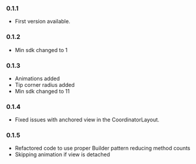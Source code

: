 ### 0.1.1

 - First version available.
 
### 0.1.2

 - Min sdk changed to 1
 
### 0.1.3
 
 - Animations added
 - Tip corner radius added
 - Min sdk changed to 11
 
### 0.1.4
 
 - Fixed issues with anchored view in the CoordinatorLayout.
 
### 0.1.5
 
 - Refactored code to use proper Builder pattern reducing method counts
 - Skipping animation if view is detached